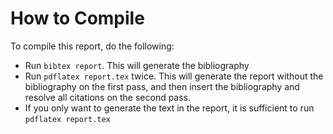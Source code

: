 # How to Compile

To compile this report, do the following:

* Run `bibtex report`. This will generate the bibliography
* Run `pdflatex report.tex` twice. This will generate the report without the bibliography on the first pass, and then insert the bibliography and resolve all citations on the second pass. 
* If you only want to generate the text in the report, it is sufficient to run `pdflatex report.tex`

